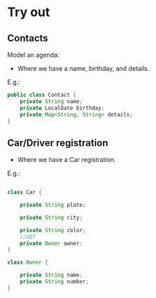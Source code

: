 # Try out


## Contacts

Model an agenda: 

* Where we have a name, birthday, and details.

E.g.: 

```java
public class Contact {
    private String name;
    private LocalDate birthday;
    private Map<String, String> details;
}
```



## Car/Driver registration


* Where we have a Car registration.

E.g.: 


```java

class Car {

    private String plate;

    private String city;

    private String color;
    //UDT
    private Owner owner;
}

class Owner {

    private String name;
    private String number;
}
```
